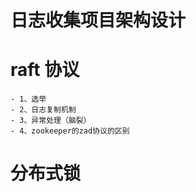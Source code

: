 # 日志收集项目架构设计

# raft 协议

    - 1、选举
    - 2、日志复制机制
    - 3、异常处理（脑裂）
    - 4、zookeeper的zad协议的区别

# 分布式锁


